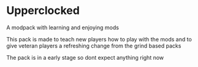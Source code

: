 # Upperclocked
A modpack with learning and enjoying mods

This pack is made to teach new players how to play with the mods and to give veteran players a refreshing change from the grind based packs

The pack is in a early stage so dont expect anything right now
